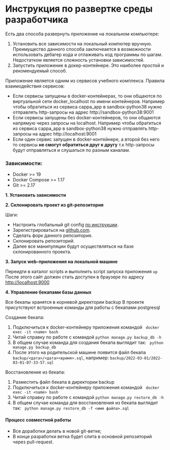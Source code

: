 # Инструкция по развертке среды разработчика

Есть два способа развернуть приложение на локальном компьютере:
1. Установить все зависимости на локальный компютер вручную. 
Преимущество данного способа заключеается в возможности использовать дебагер кода и отлаживать код программы по шагам.
Недостатком является сложность установки зависимостей. 
2. Запустить приложение в докер-контейнере. Это наиболее простой и рекомендуемый способ.

Приложение является одним из сервисов учебного комплекса. 
Правила взаимодействия сервисов:
- Если сервисы запущены в docker-контейнерах, то они общаются по виртуальной сети docker_localhost по имени контейнеров. 
Например чтобы обратиться из сервиса cappa_app в sandbox-python38 нужно отправлять http-запросы на адрес 
http://sandbox-python38:9001
- Если сервисы запущены без docker-контейнеров, то они общаются напрямую через запросы на localhost.
Например чтобы обратиться из сервиса cappa_app в sandbox-python38 нужно отправлять http-запросы на адрес 
http://localhost:9001
- Если один сервис запущен в docker-контейнере, а второй без него то сервисы **не смогут обратиться друг к другу** т.к http-запросы будут отправляться и слушаться по разным каналам.

### Зависимости:
- Docker >= 19
- Docker Compose >= 1.17  
- Git >= 2.17

**1. Установить зависимости**

**2. Склонировать проект из git-репозитория**

Шаги:
- Настроить глобальный git config [по инструкции](https://git-scm.com/book/ru/v2/%D0%92%D0%B2%D0%B5%D0%B4%D0%B5%D0%BD%D0%B8%D0%B5-%D0%9F%D0%B5%D1%80%D0%B2%D0%BE%D0%BD%D0%B0%D1%87%D0%B0%D0%BB%D1%8C%D0%BD%D0%B0%D1%8F-%D0%BD%D0%B0%D1%81%D1%82%D1%80%D0%BE%D0%B9%D0%BA%D0%B0-Git).
- Зарегистрироваться на [github.com](https://github.com/).
- Сделать форк данного репозитория.
- Склонировать репозиторий.
- Далее все манипуляции будут осуществляться на базе склонированного проекта.

**3. Запуск web-приложения на локальной машине**

Переидти в каталог scripts и выполнить script запуска приложения ``up``
После этого сайт должен стать доступен в браузере по адресу [http://localhost:9000](http://localhost:9000/)

**4. Управление бекапами базы данных**

Все бекапы хранятся в корневой директории backup
В проекте присутствуют встроенные команды для работы с бекапами postgresql

Создание бекапа:
1. Подключиться к docker-контейнеру приложения командой ``` docker exec -it <name> bash```
2. Читай справку по работе с командой ```python manage.py backup_db -h```
3. В общем случае команда для создания бекапа выглядит так: ``` python manage.py backup_db```
4. После этого на родительской машине появится файл бекапа ```backup/<дата>/<дата><время>.sql```, например: ```backup/2022-03-01/2022-03-01-07-33-57.sql```

Восстановление из бекапа:
1. Разместить файл бекапа в директории backup
2. Подключиться к docker-контейнеру приложения командой ``` docker exec -it <name> bash```
3. Читай справку по работе с командой ```python manage.py restore_db -h```
4. В общем случае команда для восстановления из бекапа выглядит так: ``` python manage.py restore_db -f <имя файла>.sql```

#### Процесс совместной работы
- Все доработки делать в новой git-ветке;
- В конце разработки ветка будет слита в основной репозиторий через pull-request.
